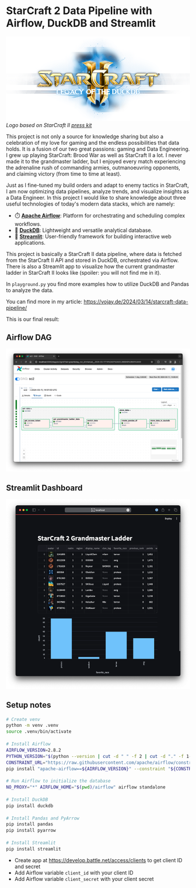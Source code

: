 # StarCraft 2 Data Pipeline with Airflow, DuckDB and Streamlit

![DAG](./doc/starcraft-duckdb.png)
*Logo based on StarCraft II [press kit](https://blizzard.gamespress.com/starcraft)*

This project is not only a source for knowledge sharing but also a celebration of my love for gaming and the
endless possibilities that data holds. It is a fusion of our two great passions: gaming and Data Engineering. I grew up
playing StarCraft: Brood War as well as StarCraft II a lot. I never made it to the grandmaster ladder, but I enjoyed every
match experiencing the adrenaline rush of commanding armies, outmanoeuvring opponents, and claiming victory
(from time to time at least).

Just as I fine-tuned my build orders and adapt to enemy tactics in StarCraft, I am now optimizing data pipelines,
analyze trends, and visualize insights as a Data Engineer. In this project I would like to share knowledge about three
useful technologies of today's modern data stacks, which are namely:

* ⏱️ **[Apache Airflow](https://airflow.apache.org/)**: Platform for orchestrating and scheduling complex workflows.
* 🦆 **[DuckDB](https://duckdb.org/)**: Lightweight and versatile analytical database.
* 🚀 **[Streamlit](https://streamlit.io/)**: User-friendly framework for building interactive web applications.

This project is basically a StarCraft II data pipeline, where data is fetched from the StarCraft II API and stored in
DuckDB, orchestrated via Airflow. There is also a Streamlit app to visualize how the current grandmaster ladder
in StarCraft II looks like (spoiler: you will not find me in it).

In `playground.py` you find more examples how to utilize DuckDB and Pandas to analyze the data.

You can find more in my article: https://vojay.de/2024/03/14/starcraft-data-pipeline/

This is our final result:

## Airflow DAG

![DAG](./doc/dag.png)

## Streamlit Dashboard

![Dashboard](./doc/dashboard.png)

## Setup notes

```sh
# Create venv
python -m venv .venv
source .venv/bin/activate

# Install Airflow
AIRFLOW_VERSION=2.8.2
PYTHON_VERSION="$(python --version | cut -d " " -f 2 | cut -d "." -f 1-2)"
CONSTRAINT_URL="https://raw.githubusercontent.com/apache/airflow/constraints-${AIRFLOW_VERSION}/constraints-${PYTHON_VERSION}.txt"
pip install "apache-airflow==${AIRFLOW_VERSION}" --constraint "${CONSTRAINT_URL}"

# Run Airflow to initialize the database
NO_PROXY="*" AIRFLOW_HOME="$(pwd)/airflow" airflow standalone

# Install DuckDB
pip install duckdb

# Install Pandas and PyArrow
pip install pandas
pip install pyarrow

# Install Streamlit
pip install streamlit
```

* Create app at https://develop.battle.net/access/clients to get client ID and secret
* Add Airflow variable `client_id` with your client ID
* Add Airflow variable `client_secret` with your client secret
